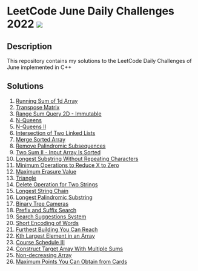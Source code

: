 # LeetCode June Daily Challenges 2022 <img src="https://img.icons8.com/external-bearicons-outline-color-bearicons/64/000000/external-Competition-business-and-marketing-bearicons-outline-color-bearicons.png"/>
## Description
This repository contains my solutions to the LeetCode Daily Challenges of June implemented in C++

## Solutions
1. <a href="https://github.com/miraehab/LeetCode-June-Daily-Challenges-2022-/blob/main/1480.%20Running%20Sum%20of%201d%20Array.cpp">Running Sum of 1d Array</a>
2. <a href="https://github.com/miraehab/LeetCode-June-Daily-Challenges-2022-/blob/main/867.%20Transpose%20Matrix.cpp">Transpose Matrix</a>
3. <a href="https://github.com/miraehab/LeetCode-June-Daily-Challenges-2022-/blob/main/304.%20Range%20Sum%20Query%202D%20-%20Immutable.cpp">Range Sum Query 2D - Immutable</a>
4. <a href="https://github.com/miraehab/LeetCode-June-Daily-Challenges-2022-/blob/main/N-Queens.cpp">N-Queens</a>
5. <a href="https://github.com/miraehab/LeetCode-June-Daily-Challenges-2022-/blob/main/52.%20N-Queens%20II.cpp">N-Queens II</a>
6. <a href="https://github.com/miraehab/LeetCode-June-Daily-Challenges-2022-/blob/main/160.%20Intersection%20of%20Two%20Linked%20Lists.cpp">Intersection of Two Linked Lists</a>
7. <a href="https://github.com/miraehab/LeetCode-June-Daily-Challenges-2022-/blob/main/88.%20Merge%20Sorted%20Array.cpp">Merge Sorted Array</a>
8. <a href="https://github.com/miraehab/LeetCode-June-Daily-Challenges-2022-/blob/main/1332.%20Remove%20Palindromic%20Subsequences.cpp">Remove Palindromic Subsequences</a>
9. <a href="https://github.com/miraehab/LeetCode-June-Daily-Challenges-2022-/blob/main/167.%20Two%20Sum%20II%20-%20Input%20Array%20Is%20Sorted.cpp">Two Sum II - Input Array Is Sorted</a>
10. <a href="https://github.com/miraehab/LeetCode-June-Daily-Challenges-2022-/blob/main/3.%20Longest%20Substring%20Without%20Repeating%20Characters.cpp">Longest Substring Without Repeating Characters</a>
11. <a href="https://github.com/miraehab/LeetCode-June-Daily-Challenges-2022-/blob/main/1658.%20Minimum%20Operations%20to%20Reduce%20X%20to%20Zero.cpp">Minimum Operations to Reduce X to Zero</a>
12. <a href="https://github.com/miraehab/LeetCode-June-Daily-Challenges-2022-/blob/main/1695.%20Maximum%20Erasure%20Value.cpp">Maximum Erasure Value</a>
13. <a href="https://github.com/miraehab/LeetCode-June-Daily-Challenges-2022-/blob/main/120.%20Triangle.cpp">Triangle</a>
14. <a href="https://github.com/miraehab/LeetCode-June-Daily-Challenges-2022-/blob/main/583.%20Delete%20Operation%20for%20Two%20Strings.cpp">Delete Operation for Two Strings</a>
15. <a href="https://github.com/miraehab/LeetCode-June-Daily-Challenges-2022-/blob/main/1048.%20Longest%20String%20Chain.cpp">Longest String Chain</a>
16. <a href="https://github.com/miraehab/LeetCode-June-Daily-Challenges-2022-/blob/main/5.%20Longest%20Palindromic%20Substring.cpp">Longest Palindromic Substring</a>
17. <a href="https://github.com/miraehab/LeetCode-June-Daily-Challenges-2022-/blob/main/968.%20Binary%20Tree%20Cameras.cpp">Binary Tree Cameras</a>
18. <a href="https://github.com/miraehab/LeetCode-June-Daily-Challenges-2022-/blob/main/745.%20Prefix%20and%20Suffix%20Search.cpp">Prefix and Suffix Search</a>
19. <a href="https://github.com/miraehab/LeetCode-June-Daily-Challenges-2022-/blob/main/1268.%20Search%20Suggestions%20System.cpp">Search Suggestions System</a>
20. <a href="https://github.com/miraehab/LeetCode-June-Daily-Challenges-2022-/blob/main/820.%20Short%20Encoding%20of%20Words.cpp">Short Encoding of Words</a>
21. <a href="https://github.com/miraehab/LeetCode-June-Daily-Challenges-2022-/blob/main/1642.%20Furthest%20Building%20You%20Can%20Reach.cpp">Furthest Building You Can Reach</a>
22. <a href="https://github.com/miraehab/LeetCode-June-Daily-Challenges-2022-/blob/main/215.%20Kth%20Largest%20Element%20in%20an%20Array.cpp">Kth Largest Element in an Array</a>
23. <a href="https://github.com/miraehab/LeetCode-June-Daily-Challenges-2022-/blob/main/630.%20Course%20Schedule%20III.cpp">Course Schedule III</a>
24. <a href="https://github.com/miraehab/LeetCode-June-Daily-Challenges-2022-/blob/main/1354.%20Construct%20Target%20Array%20With%20Multiple%20Sums.cpp">Construct Target Array With Multiple Sums</a>
25. <a href="https://github.com/miraehab/LeetCode-June-Daily-Challenges-2022-/blob/main/665.%20Non-decreasing%20Array.cpp">Non-decreasing Array</a>
26. <a href="https://github.com/miraehab/LeetCode-June-Daily-Challenges-2022-/blob/main/1423.%20Maximum%20Points%20You%20Can%20Obtain%20from%20Cards.cpp">Maximum Points You Can Obtain from Cards</a>